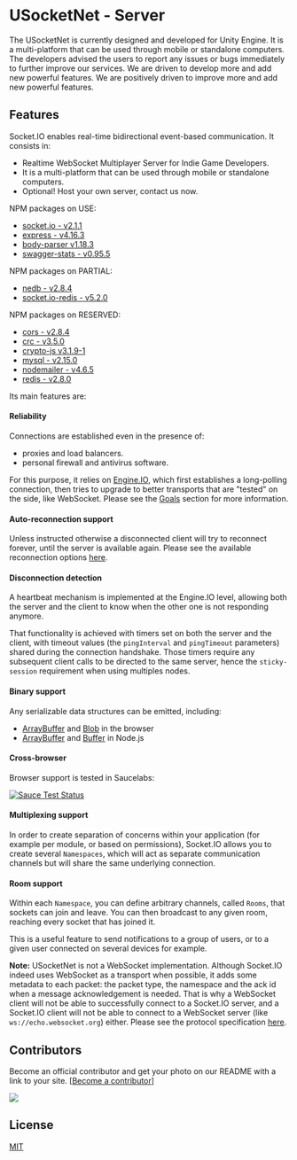 
# USocketNet - Server

The USocketNet is currently designed and developed for Unity Engine. It is a multi-platform that can be used through mobile or standalone computers. The developers advised the users to report any issues or bugs immediately to further improve our services. We are driven to develop more and add new powerful features. We are positively driven to improve more and add new powerful features.

## Features

Socket.IO enables real-time bidirectional event-based communication. It consists in:

- Realtime WebSocket Multiplayer Server for Indie Game Developers.
- It is a multi-platform that can be used through mobile or standalone computers.
- Optional! Host your own server, contact us now.

NPM packages on USE:

- [socket.io - v2.1.1](https://www.npmjs.com/package/socket.io)
- [express - v4.16.3](https://www.npmjs.com/package/express)
- [body-parser v1.18.3](https://www.npmjs.com/package/body-parser)
- [swagger-stats - v0.95.5](https://www.npmjs.com/package/swagger-stats)

NPM packages on PARTIAL:

- [nedb - v2.8.4](https://www.npmjs.com/package/nedb)
- [socket.io-redis - v5.2.0](https://www.npmjs.com/package/socket.io-redis)

NPM packages on RESERVED:

- [cors - v2.8.4](https://www.npmjs.com/package/cors)
- [crc - v3.5.0](https://www.npmjs.com/package/crc)
- [crypto-js v3.1.9-1](https://www.npmjs.com/package/crypto-js)
- [mysql - v2.15.0](https://www.npmjs.com/package/mysql)
- [nodemailer - v4.6.5](https://www.npmjs.com/package/nodemailer)
- [redis - v2.8.0](https://www.npmjs.com/package/redis)

Its main features are:

#### Reliability

Connections are established even in the presence of:
  - proxies and load balancers.
  - personal firewall and antivirus software.

For this purpose, it relies on [Engine.IO](https://github.com/socketio/engine.io), which first establishes a long-polling connection, then tries to upgrade to better transports that are "tested" on the side, like WebSocket. Please see the [Goals](https://github.com/socketio/engine.io#goals) section for more information.

#### Auto-reconnection support

Unless instructed otherwise a disconnected client will try to reconnect forever, until the server is available again. Please see the available reconnection options [here](https://github.com/socketio/socket.io-client/blob/master/docs/API.md#new-managerurl-options).

#### Disconnection detection

A heartbeat mechanism is implemented at the Engine.IO level, allowing both the server and the client to know when the other one is not responding anymore.

That functionality is achieved with timers set on both the server and the client, with timeout values (the `pingInterval` and `pingTimeout` parameters) shared during the connection handshake. Those timers require any subsequent client calls to be directed to the same server, hence the `sticky-session` requirement when using multiples nodes.

#### Binary support

Any serializable data structures can be emitted, including:

- [ArrayBuffer](https://developer.mozilla.org/en-US/docs/Web/JavaScript/Reference/Global_Objects/ArrayBuffer) and [Blob](https://developer.mozilla.org/en-US/docs/Web/API/Blob) in the browser
- [ArrayBuffer](https://developer.mozilla.org/en-US/docs/Web/JavaScript/Reference/Global_Objects/ArrayBuffer) and [Buffer](https://nodejs.org/api/buffer.html) in Node.js

#### Cross-browser

Browser support is tested in Saucelabs:

[![Sauce Test Status](https://saucelabs.com/browser-matrix/socket.svg)](https://saucelabs.com/u/socket)

#### Multiplexing support

In order to create separation of concerns within your application (for example per module, or based on permissions), Socket.IO allows you to create several `Namespaces`, which will act as separate communication channels but will share the same underlying connection.

#### Room support

Within each `Namespace`, you can define arbitrary channels, called `Rooms`, that sockets can join and leave. You can then broadcast to any given room, reaching every socket that has joined it.

This is a useful feature to send notifications to a group of users, or to a given user connected on several devices for example.

**Note:** USocketNet is not a WebSocket implementation. Although Socket.IO indeed uses WebSocket as a transport when possible, it adds some metadata to each packet: the packet type, the namespace and the ack id when a message acknowledgement is needed. That is why a WebSocket client will not be able to successfully connect to a Socket.IO server, and a Socket.IO client will not be able to connect to a WebSocket server (like `ws://echo.websocket.org`) either. Please see the protocol specification [here](https://github.com/socketio/socket.io-protocol).

## Contributors

Become an official contributor and get your photo on our README with a link to your site. [[Become a contributor](https://opencollective.com/bytes-crafter)]

<a href="https://www.linkedin.com/in/caezar-ii-de-castro-302945140/" target="_blank"><img src="https://media.licdn.com/dms/image/C5603AQFK6jxIOWfiBA/profile-displayphoto-shrink_200_200/0?e=1533772800&v=beta&t=UNo9owDHWsDp47Ka4SgM_LGE42_Lw4W3gDkmNyPdo-o"></a>

## License

[MIT](LICENSE)